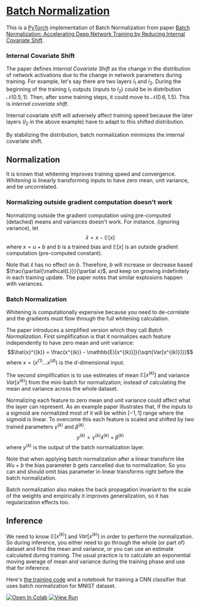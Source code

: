 # [Batch Normalization](https://nn.labml.ai/normalization/batch_norm/index.html)

This is a [PyTorch](https://pytorch.org) implementation of Batch Normalization from paper
 [Batch Normalization: Accelerating Deep Network Training by Reducing Internal Covariate Shift](https://arxiv.org/abs/1502.03167).

### Internal Covariate Shift

The paper defines *Internal Covariate Shift* as the change in the
distribution of network activations due to the change in
network parameters during training.
For example, let's say there are two layers $l_1$ and $l_2$.
During the beginning of the training $l_1$ outputs (inputs to $l_2$)
could be in distribution $\mathcal{N}(0.5, 1)$.
Then, after some training steps, it could move to $\mathcal{N}(0.6, 1.5)$.
This is *internal covariate shift*.

Internal covariate shift will adversely affect training speed because the later layers
($l_2$ in the above example) have to adapt to this shifted distribution.

By stabilizing the distribution, batch normalization minimizes the internal covariate shift.

## Normalization

It is known that whitening improves training speed and convergence.
*Whitening* is linearly transforming inputs to have zero mean, unit variance,
and be uncorrelated.

### Normalizing outside gradient computation doesn't work

Normalizing outside the gradient computation using pre-computed (detached)
means and variances doesn't work. For instance. (ignoring variance), let
$$\hat{x} = x - \mathbb{E}[x]$$
where $x = u + b$ and $b$ is a trained bias
and $\mathbb{E}[x]$ is an outside gradient computation (pre-computed constant).

Note that $\hat{x}$ has no effect on $b$.
Therefore,
$b$ will increase or decrease based
$\frac{\partial{\mathcal{L}}}{\partial x}$,
and keep on growing indefinitely in each training update.
The paper notes that similar explosions happen with variances.

### Batch Normalization

Whitening is computationally expensive because you need to de-correlate and
the gradients must flow through the full whitening calculation.

The paper introduces a simplified version which they call *Batch Normalization*.
First simplification is that it normalizes each feature independently to have
zero mean and unit variance:
$$\hat{x}^{(k)} = \frac{x^{(k)} - \mathbb{E}[x^{(k)}]}{\sqrt{Var[x^{(k)}]}}$$
where $x = (x^{(1)} ... x^{(d)})$ is the $d$-dimensional input.

The second simplification is to use estimates of mean $\mathbb{E}[x^{(k)}]$
and variance $Var[x^{(k)}]$ from the mini-batch
for normalization; instead of calculating the mean and variance across the whole dataset.

Normalizing each feature to zero mean and unit variance could affect what the layer
can represent.
As an example paper illustrates that, if the inputs to a sigmoid are normalized
most of it will be within $[-1, 1]$ range where the sigmoid is linear.
To overcome this each feature is scaled and shifted by two trained parameters
$\gamma^{(k)}$ and $\beta^{(k)}$.
$$y^{(k)} =\gamma^{(k)} \hat{x}^{(k)} + \beta^{(k)}$$
where $y^{(k)}$ is the output of the batch normalization layer.

Note that when applying batch normalization after a linear transform
like $Wu + b$ the bias parameter $b$ gets cancelled due to normalization.
So you can and should omit bias parameter in linear transforms right before the
batch normalization.

Batch normalization also makes the back propagation invariant to the scale of the weights
and empirically it improves generalization, so it has regularization effects too.

## Inference

We need to know $\mathbb{E}[x^{(k)}]$ and $Var[x^{(k)}]$ in order to
perform the normalization.
So during inference, you either need to go through the whole (or part of) dataset
and find the mean and variance, or you can use an estimate calculated during training.
The usual practice is to calculate an exponential moving average of
mean and variance during the training phase and use that for inference.

Here's [the training code](mnist.html) and a notebook for training
a CNN classifier that uses batch normalization for MNIST dataset.

[![Open In Colab](https://colab.research.google.com/assets/colab-badge.svg)](https://colab.research.google.com/github/lab-ml/nn/blob/master/labml_nn/normalization/batch_norm/mnist.ipynb)
[![View Run](https://img.shields.io/badge/labml-experiment-brightgreen)](https://app.labml.ai/run/011254fe647011ebbb8e0242ac1c0002)
